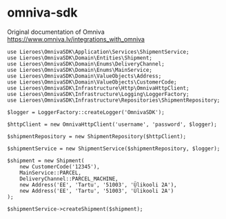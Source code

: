 # omniva-sdk

Original documentation of Omniva
https://www.omniva.lv/integrations_with_omniva

    use Lieroes\OmnivaSDK\Application\Services\ShipmentService;
    use Lieroes\OmnivaSDK\Domain\Entities\Shipment;
    use Lieroes\OmnivaSDK\Domain\Enums\DeliveryChannel;
    use Lieroes\OmnivaSDK\Domain\Enums\MainService;
    use Lieroes\OmnivaSDK\Domain\ValueObjects\Address;
    use Lieroes\OmnivaSDK\Domain\ValueObjects\CustomerCode;
    use Lieroes\OmnivaSDK\Infrastructure\Http\OmnivaHttpClient;
    use Lieroes\OmnivaSDK\Infrastructure\Logging\LoggerFactory;
    use Lieroes\OmnivaSDK\Infrastructure\Repositories\ShipmentRepository;
    
    $logger = LoggerFactory::createLogger('OmnivaSDK');

    $httpClient = new OmnivaHttpClient('username', 'password', $logger);

    $shipmentRepository = new ShipmentRepository($httpClient);

    $shipmentService = new ShipmentService($shipmentRepository, $logger);

    $shipment = new Shipment(
        new CustomerCode('12345'),
        MainService::PARCEL,
        DeliveryChannel::PARCEL_MACHINE,
        new Address('EE', 'Tartu', '51003', 'Ülikooli 2A'),
        new Address('EE', 'Tartu', '51003', 'Ülikooli 2A')
    );

    $shipmentService->createShipment($shipment);
